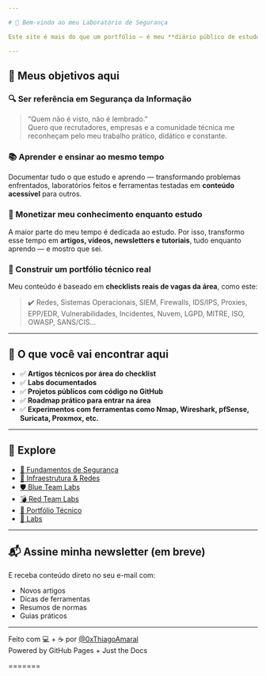 ```yaml
---

# 👋 Bem-vindo ao meu Laboratório de Segurança

Este site é mais do que um portfólio — é meu **diário público de estudos**, onde **aprender, documentar e ensinar** fazem parte da mesma jornada. Sou Thiago Amaral (aka ThRoot), especialista em TI em transição definitiva para o mundo da **Cibersegurança**.

---
```


## 🎯 Meus objetivos aqui

### 🔍 Ser referência em Segurança da Informação

> “Quem não é visto, não é lembrado.”  
> Quero que recrutadores, empresas e a comunidade técnica me reconheçam pelo meu trabalho prático, didático e constante.

### 📚 Aprender e ensinar ao mesmo tempo

Documentar tudo o que estudo e aprendo — transformando problemas enfrentados, laboratórios feitos e ferramentas testadas em **conteúdo acessível** para outros.

### 💸 Monetizar meu conhecimento enquanto estudo

A maior parte do meu tempo é dedicada ao estudo. Por isso, transformo esse tempo em **artigos, vídeos, newsletters e tutoriais**, tudo enquanto aprendo — e mostro que sei.

### 💼 Construir um portfólio técnico real

Meu conteúdo é baseado em **checklists reais de vagas da área**, como este:

> ✔️ Redes, Sistemas Operacionais, SIEM, Firewalls, IDS/IPS, Proxies, EPP/EDR, Vulnerabilidades, Incidentes, Nuvem, LGPD, MITRE, ISO, OWASP, SANS/CIS...

---

## 🧠 O que você vai encontrar aqui

- ✅ **Artigos técnicos por área do checklist**
- ✅ **Labs documentados**
- ✅ **Projetos públicos com código no GitHub**
- ✅ **Roadmap prático para entrar na área**
- ✅ **Experimentos com ferramentas como Nmap, Wireshark, pfSense, Suricata, Proxmox, etc.**

---

## 🧭 Explore

- [🔐 Fundamentos de Segurança](fundamentos/)
- [📡 Infraestrutura & Redes](infra/)
- [🛡 Blue Team Labs](blue-team/)
- [💣 Red Team Labs](red-team/)
- [📁 Portfólio Técnico](portfolio/)
- [🧪 Labs](labs/)

---

## 📬 Assine minha newsletter (em breve)

E receba conteúdo direto no seu e-mail com:

- Novos artigos
- Dicas de ferramentas
- Resumos de normas
- Guias práticos

---

Feito com 💻 + ☕ por [@0xThiagoAmaral](https://github.com/0xThiagoAmaral)  
Powered by GitHub Pages + Just the Docs

=======
